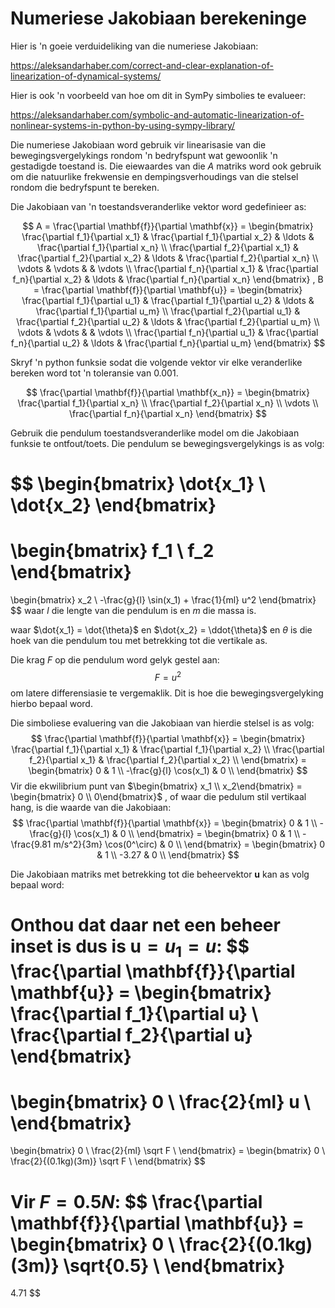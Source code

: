 # Numeriese Jakobiaan berekeninge

Hier is 'n goeie verduideliking van die numeriese Jakobiaan:

https://aleksandarhaber.com/correct-and-clear-explanation-of-linearization-of-dynamical-systems/

Hier is ook 'n voorbeeld van hoe om dit in SymPy simbolies te evalueer:

https://aleksandarhaber.com/symbolic-and-automatic-linearization-of-nonlinear-systems-in-python-by-using-sympy-library/



Die numeriese Jakobiaan word gebruik vir linearisasie van die bewegingsvergelykings rondom 'n bedryfspunt wat gewoonlik 'n gestadigde toestand is.  Die eiewaardes van die $A$ matriks word ook gebruik om die natuurlike frekwensie en dempingsverhoudings van die stelsel rondom die bedryfspunt te bereken.



Die Jakobiaan van 'n toestandsveranderlike vektor word gedefinieer as:


$$
A = \frac{\partial \mathbf{f}}{\partial \mathbf{x}} = 
\begin{bmatrix}
\frac{\partial f_1}{\partial x_1} & \frac{\partial f_1}{\partial x_2} & \ldots & \frac{\partial f_1}{\partial x_n} \\
\frac{\partial f_2}{\partial x_1} & \frac{\partial f_2}{\partial x_2} & \ldots & \frac{\partial f_2}{\partial x_n} \\
\vdots & \vdots &  & \vdots \\
\frac{\partial f_n}{\partial x_1} & \frac{\partial f_n}{\partial x_2} & \ldots & \frac{\partial f_n}{\partial x_n}
\end{bmatrix}
,
B = \frac{\partial \mathbf{f}}{\partial \mathbf{u}} = 
\begin{bmatrix}
\frac{\partial f_1}{\partial u_1} & \frac{\partial f_1}{\partial u_2} & \ldots & \frac{\partial f_1}{\partial u_m} \\
\frac{\partial f_2}{\partial u_1} & \frac{\partial f_2}{\partial u_2} & \ldots & \frac{\partial f_2}{\partial u_m} \\
\vdots & \vdots &  & \vdots \\
\frac{\partial f_n}{\partial u_1} & \frac{\partial f_n}{\partial u_2} & \ldots & \frac{\partial f_n}{\partial u_m}
\end{bmatrix}
$$


Skryf 'n python funksie sodat die volgende vektor vir elke veranderlike bereken word tot 'n toleransie van 0.001.


$$
\frac{\partial \mathbf{f}}{\partial \mathbf{x_n}} = 
\begin{bmatrix}
\frac{\partial f_1}{\partial x_n}  \\
\frac{\partial f_2}{\partial x_n}  \\
\vdots \\
\frac{\partial f_n}{\partial x_n}  
\end{bmatrix}
$$


Gebruik die pendulum toestandsveranderlike model om die Jakobiaan funksie te ontfout/toets.  Die pendulum se bewegingsvergelykings is as volg:


$$
\begin{bmatrix}
\dot{x_1}  \\
\dot{x_2} 
\end{bmatrix}
=
\begin{bmatrix}
f_1  \\
f_2 
\end{bmatrix}
=
\begin{bmatrix}
x_2  \\
-\frac{g}{l} \sin(x_1) + \frac{1}{ml} u^2
\end{bmatrix}
$$
waar $l$ die lengte van die pendulum is en $m$ die massa is.

waar $\dot{x_1} = \dot{\theta}$ en $\dot{x_2} = \ddot{\theta}$ en $\theta$ is die hoek van die pendulum tou met betrekking tot die vertikale as.

Die krag $F$ op die pendulum word gelyk gestel aan:
$$
F = u^2
$$
om latere differensiasie te vergemaklik.  Dit is hoe die bewegingsvergelyking hierbo bepaal word.

Die simboliese evaluering van die Jakobiaan van hierdie stelsel is as volg:
$$
\frac{\partial \mathbf{f}}{\partial \mathbf{x}} = 
\begin{bmatrix}
\frac{\partial f_1}{\partial x_1} & \frac{\partial f_1}{\partial x_2} \\
\frac{\partial f_2}{\partial x_1} & \frac{\partial f_2}{\partial x_2} \\
\end{bmatrix} = 
\begin{bmatrix}
0 & 1 \\
-\frac{g}{l} \cos(x_1) & 0 \\
\end{bmatrix}
$$
Vir die ekwilibrium punt van $\begin{bmatrix} x_1 \\ x_2\end{bmatrix} = \begin{bmatrix} 0 \\ 0\end{bmatrix}$ , of waar die pedulum stil vertikaal hang, is die waarde van die Jakobiaan:
$$
\frac{\partial \mathbf{f}}{\partial \mathbf{x}} = 
\begin{bmatrix}
0 & 1 \\
-\frac{g}{l} \cos(x_1) & 0 \\
\end{bmatrix} = 
\begin{bmatrix}
0 & 1 \\
-\frac{9.81 m/s^2}{3m} \cos(0^\circ) & 0 \\
\end{bmatrix} =
\begin{bmatrix}
0 & 1 \\
-3.27 & 0 \\
\end{bmatrix}
$$

Die Jakobiaan matriks met betrekking tot die beheervektor $\mathbf{u}$ kan as volg bepaal word:

Onthou dat daar net een beheer inset is dus is $\mathbf{u} = u_1 = u$:
$$
\frac{\partial \mathbf{f}}{\partial \mathbf{u}} = 
\begin{bmatrix}
\frac{\partial f_1}{\partial u} \\
\frac{\partial f_2}{\partial u}
\end{bmatrix}
=
\begin{bmatrix}
0 \\
\frac{2}{ml} u \\
\end{bmatrix}
=
\begin{bmatrix}
0 \\
\frac{2}{ml} \sqrt F \\
\end{bmatrix} = 
\begin{bmatrix}
0 \\
\frac{2}{(0.1kg)(3m)} \sqrt F \\
\end{bmatrix}
$$

Vir $F = 0.5N$: 
$$
\frac{\partial \mathbf{f}}{\partial \mathbf{u}} = 
\begin{bmatrix}
0 \\
\frac{2}{(0.1kg)(3m)} \sqrt{0.5} \\
\end{bmatrix} 
=
4.71
$$

